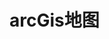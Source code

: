 <!--
 * @Description: arcGis地图
 * @Author: 武明琴
 * @Date: 2021-01-20 16:14:29
 * @EditAuthor: 修改人名称
 * @LastEditTime: 2021-01-20 16:14:37
-->
# arcGis地图